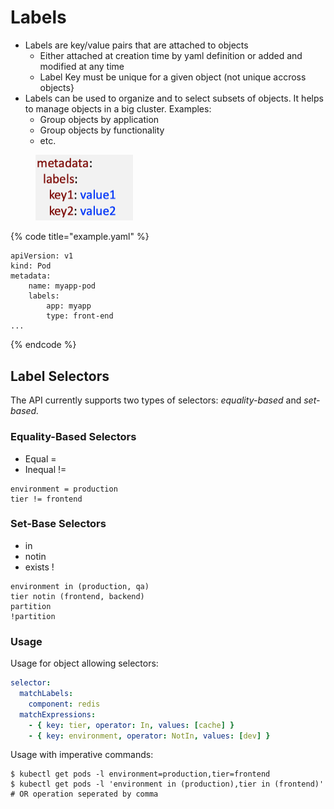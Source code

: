 # Labels

* Labels are key/value pairs that are attached to objects
  * Either attached at creation time by yaml definition or added and modified at any time
  * Label Key must be unique for a given object (not unique accross objects}
* Labels can be used to organize and to select subsets of objects. It helps to manage objects in a big cluster. Examples:
  * Group objects by application
  * Group objects by functionality
  * etc.

<div align="left">

<figure><img src="../../../../.gitbook/assets/labels.png" alt="" width="156"><figcaption></figcaption></figure>

</div>

{% code title="example.yaml" %}
```
apiVersion: v1
kind: Pod
metadata:
    name: myapp-pod
    labels:
        app: myapp
        type: front-end
...
```
{% endcode %}

## Label Selectors

The API currently supports two types of selectors: _equality-based_ and _set-based._

### Equality-Based Selectors

* Equal =
* Inequal !=

```
environment = production
tier != frontend
```

### Set-Base Selectors

* in
* notin
* exists !

```
environment in (production, qa)
tier notin (frontend, backend)
partition
!partition
```

### Usage

Usage for object allowing selectors:

```yaml
selector:
  matchLabels:
    component: redis
  matchExpressions:
    - { key: tier, operator: In, values: [cache] }
    - { key: environment, operator: NotIn, values: [dev] }
```

Usage with imperative commands:

```
$ kubectl get pods -l environment=production,tier=frontend
$ kubectl get pods -l 'environment in (production),tier in (frontend)' # OR operation seperated by comma
```
